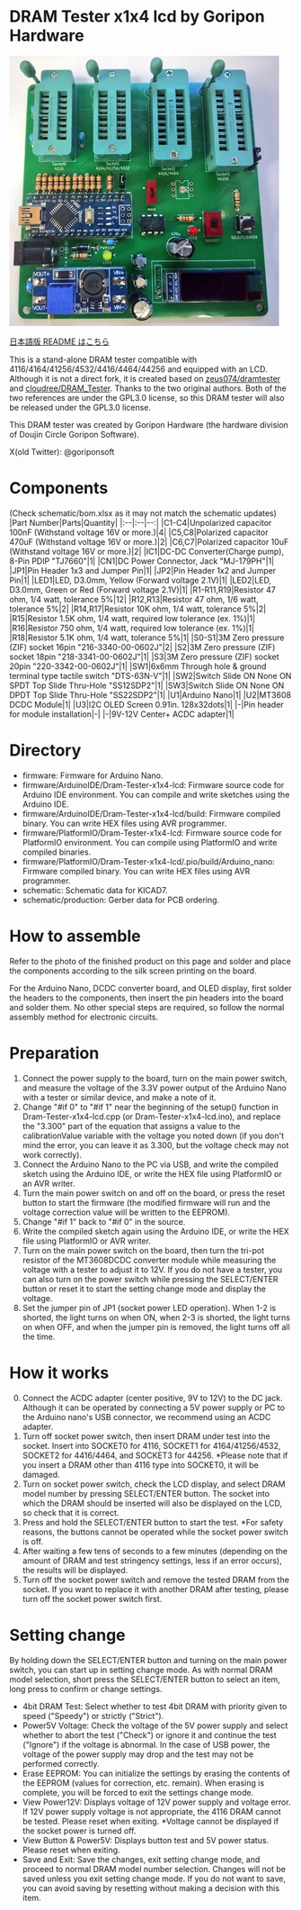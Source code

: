 # DRAM Tester x1x4 lcd by Goripon Hardware
![](front.jpg)

[日本語版 README はこちら](https://github.com/goriponsoft/Dram-Tester-x1x4-lcd/blob/main/README-ja.md)

 This is a stand-alone DRAM tester compatible with 4116/4164/41256/4532/4416/4464/44256 and equipped with an LCD. Although it is not a direct fork, it is created based on [zeus074/dramtester](https://github.com/zeus074/dramtester) and [cloudree/DRAM_Tester](https://github.com/cloudree/DRAM_Tester). Thanks to the two original authors. Both of the two references are under the GPL3.0 license, so this DRAM tester will also be released under the GPL3.0 license.

 This DRAM tester was created by Goripon Hardware (the hardware division of Doujin Circle Goripon Software).

 X(old Twitter): @goriponsoft


# Components
(Check schematic/bom.xlsx as it may not match the schematic updates)
|Part Number|Parts|Quantity|
|:--|:--|--:|
|C1-C4|Unpolarized capacitor 100nF (Withstand voltage 16V or more.)|4|
|C5,C8|Polarized capacitor 470uF (Withstand voltage 16V or more.)|2|
|C6,C7|Polarized capacitor 10uF (Withstand voltage 16V or more.)|2|
|IC1|DC-DC Converter(Charge pump), 8-Pin PDIP "TJ7660"|1|
|CN1|DC Power Connector, Jack "MJ-179PH"|1|
|JP1|Pin Header 1x3 and Jumper Pin|1|
|JP2|Pin Header 1x2 and Jumper Pin|1|
|LED1|LED, D3.0mm, Yellow (Forward voltage 2.1V)|1|
|LED2|LED, D3.0mm, Green or Red (Forward voltage 2.1V)|1|
|R1-R11,R19|Resistor 47 ohm, 1/4 watt, tolerance 5%|12|
|R12,R13|Resistor 47 ohm, 1/6 watt, tolerance 5%|2|
|R14,R17|Resistor 10K ohm, 1/4 watt, tolerance 5%|2|
|R15|Resistor 1.5K ohm, 1/4 watt, required low tolerance (ex. 1%)|1|
|R16|Resistor 750 ohm, 1/4 watt, required low tolerance (ex. 1%)|1|
|R18|Resistor 5.1K ohm, 1/4 watt, tolerance 5%|1|
|S0-S1|3M Zero pressure (ZIF) socket 16pin "216-3340-00-0602J"|2|
|S2|3M Zero pressure (ZIF) socket 18pin "218-3341-00-0602J"|1|
|S3|3M Zero pressure (ZIF) socket 20pin "220-3342-00-0602J"|1|
|SW1|6x6mm Through hole & ground terminal type tactile switch "DTS-63N-V"|1|
|SW2|Switch Slide ON None ON SPDT Top Slide Thru-Hole "SS12SDP2"|1|
|SW3|Switch Slide ON None ON DPDT Top Slide Thru-Hole "SS22SDP2"|1|
|U1|Arduino Nano|1|
|U2|MT3608 DCDC Module|1|
|U3|I2C OLED Screen 0.91in. 128x32dots|1|
|-|Pin header for module installation|-|
|-|9V-12V Center+ ACDC adapter|1|

# Directory
- firmware: Firmware for Arduino Nano.
- firmware/ArduinoIDE/Dram-Tester-x1x4-lcd: Firmware source code for Arduino IDE environment. You can compile and write sketches using the Arduino IDE.
- firmware/ArduinoIDE/Dram-Tester-x1x4-lcd/build: Firmware compiled binary. You can write HEX files using AVR programmer.
- firmware/PlatformIO/Dram-Tester-x1x4-lcd: Firmware source code for PlatformIO environment. You can compile using PlatformIO and write compiled binaries.
- firmware/PlatformIO/Dram-Tester-x1x4-lcd/.pio/build/Arduino_nano: Firmware compiled binary. You can write HEX files using AVR programmer.
- schematic: Schematic data for KICAD7.
- schematic/production: Gerber data for PCB ordering.

# How to assemble
Refer to the photo of the finished product on this page and solder and place the components according to the silk screen printing on the board.

For the Arduino Nano, DCDC converter board, and OLED display, first solder the headers to the components, then insert the pin headers into the board and solder them. No other special steps are required, so follow the normal assembly method for electronic circuits.

# Preparation
1. Connect the power supply to the board, turn on the main power switch, and measure the voltage of the 3.3V power output of the Arduino Nano with a tester or similar device, and make a note of it.
2. Change "#if 0" to "#if 1" near the beginning of the setup() function in Dram-Tester-x1x4-lcd.cpp (or Dram-Tester-x1x4-lcd.ino), and replace the "3.300" part of the equation that assigns a value to the calibrationValue variable with the voltage you noted down (if you don't mind the error, you can leave it as 3.300, but the voltage check may not work correctly).
3. Connect the Arduino Nano to the PC via USB, and write the compiled sketch using the Arduino IDE, or write the HEX file using PlatformIO or an AVR writer.
4. Turn the main power switch on and off on the board, or press the reset button to start the firmware (the modified firmware will run and the voltage correction value will be written to the EEPROM).
5. Change "#if 1" back to "#if 0" in the source.
6. Write the compiled sketch again using the Arduino IDE, or write the HEX file using PlatformIO or AVR writer.
7. Turn on the main power switch on the board, then turn the tri-pot resistor of the MT3608DCDC converter module while measuring the voltage with a tester to adjust it to 12V. If you do not have a tester, you can also turn on the power switch while pressing the SELECT/ENTER button or reset it to start the setting change mode and display the voltage.
8. Set the jumper pin of JP1 (socket power LED operation). When 1-2 is shorted, the light turns on when ON, when 2-3 is shorted, the light turns on when OFF, and when the jumper pin is removed, the light turns off all the time.

# How it works
0. Connect the ACDC adapter (center positive, 9V to 12V) to the DC jack. Although it can be operated by connecting a 5V power supply or PC to the Arduino nano's USB connector, we recommend using an ACDC adapter.
1. Turn off socket power switch, then insert DRAM under test into the socket. Insert into SOCKET0 for 4116, SOCKET1 for 4164/41256/4532, SOCKET2 for 4416/4464, and SOCKET3 for 44256. *Please note that if you insert a DRAM other than 4116 type into SOCKET0, it will be damaged.
2. Turn on socket power switch, check the LCD display, and select DRAM model number by pressing SELECT/ENTER button. The socket into which the DRAM should be inserted will also be displayed on the LCD, so check that it is correct.
3. Press and hold the SELECT/ENTER button to start the test. *For safety reasons, the buttons cannot be operated while the socket power switch is off.
4. After waiting a few tens of seconds to a few minutes (depending on the amount of DRAM and test stringency settings, less if an error occurs), the results will be displayed.
5. Turn off the socket power switch and remove the tested DRAM from the socket. If you want to replace it with another DRAM after testing, please turn off the socket power switch first.

# Setting change
By holding down the SELECT/ENTER button and turning on the main power switch, you can start up in setting change mode. As with normal DRAM model selection, short press the SELECT/ENTER button to select an item, long press to confirm or change settings.

- 4bit DRAM Test: Select whether to test 4bit DRAM with priority given to speed ("Speedy") or strictly ("Strict").
- Power5V Voltage: Check the voltage of the 5V power supply and select whether to abort the test ("Check") or ignore it and continue the test ("Ignore") if the voltage is abnormal. In the case of USB power, the voltage of the power supply may drop and the test may not be performed correctly.
- Erase EEPROM: You can initialize the settings by erasing the contents of the EEPROM (values for correction, etc. remain). When erasing is complete, you will be forced to exit the settings change mode.
- View Power12V: Displays voltage of 12V power supply and voltage error. If 12V power supply voltage is not appropriate, the 4116 DRAM cannot be tested. Please reset when exiting. *Voltage cannot be displayed if the socket power is turned off.
- View Button & Power5V: Displays button test and 5V power status. Please reset when exiting.
- Save and Exit: Save the changes, exit setting change mode, and proceed to normal DRAM model number selection. Changes will not be saved unless you exit setting change mode. If you do not want to save, you can avoid saving by resetting without making a decision with this item.

